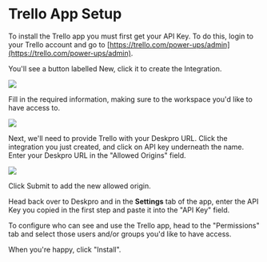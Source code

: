 # Trello App Setup

To install the Trello app you must first get your API Key. To do this, login to your Trello account and go to [https://trello.com/power-ups/admin](https://trello.com/power-ups/admin).

You'll see a button labelled New, click it to create the Integration.

[![](/docs/assets/setup/trello-setup-0.png)](/docs/assets/setup/trello-setup-0.png)

Fill in the required information, making sure to the workspace you'd like to have access to.

[![](/docs/assets/setup/trello-setup-1.png)](/docs/assets/setup/trello-setup-1.png)

Next, we'll need to provide Trello with your Deskpro URL. Click the integration you just created, and click on API key underneath the name. Enter your Deskpro URL in the "Allowed Origins" field.

[![](/docs/assets/setup/trello-setup-2.png)](/docs/assets/setup/trello-setup-2.png)

Click Submit to add the new allowed origin.

Head back over to Deskpro and in the **Settings** tab of the app, enter the API Key you copied in the first step and
paste it into the "API Key" field.

To configure who can see and use the Trello app, head to the "Permissions" tab and select those users and/or groups you'd like to have access.

When you're happy, click "Install".
